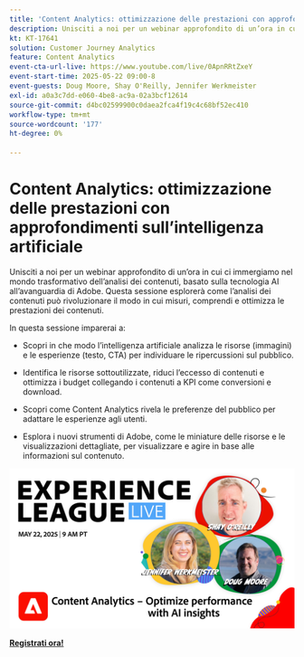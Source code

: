 ```yaml
---
title: 'Content Analytics: ottimizzazione delle prestazioni con approfondimenti sull’intelligenza artificiale'
description: Unisciti a noi per un webinar approfondito di un’ora in cui ci immergiamo nel mondo trasformativo dell’analisi dei contenuti, basato sulla tecnologia AI all’avanguardia di Adobe. Questa sessione esplorerà come l’analisi dei contenuti può rivoluzionare il modo in cui misuri, comprendi e ottimizza le prestazioni dei contenuti.
kt: KT-17641
solution: Customer Journey Analytics
feature: Content Analytics
event-cta-url-live: https://www.youtube.com/live/0ApnRRtZxeY
event-start-time: 2025-05-22 09:00-8
event-guests: Doug Moore, Shay O'Reilly, Jennifer Werkmeister
exl-id: a0a3c7dd-e060-4be8-ac9a-02a3bcf12614
source-git-commit: d4bc02599900c0daea2fca4f19c4c68bf52ec410
workflow-type: tm+mt
source-wordcount: '177'
ht-degree: 0%

---
```


# Content Analytics: ottimizzazione delle prestazioni con approfondimenti sull’intelligenza artificiale

Unisciti a noi per un webinar approfondito di un’ora in cui ci immergiamo nel mondo trasformativo dell’analisi dei contenuti, basato sulla tecnologia AI all’avanguardia di Adobe. Questa sessione esplorerà come l’analisi dei contenuti può rivoluzionare il modo in cui misuri, comprendi e ottimizza le prestazioni dei contenuti.

In questa sessione imparerai a:
* Scopri in che modo l’intelligenza artificiale analizza le risorse (immagini) e le esperienze (testo, CTA) per individuare le ripercussioni sul pubblico.

* Identifica le risorse sottoutilizzate, riduci l’eccesso di contenuti e ottimizza i budget collegando i contenuti a KPI come conversioni e download.

* Scopri come Content Analytics rivela le preferenze del pubblico per adattare le esperienze agli utenti.

* Esplora i nuovi strumenti di Adobe, come le miniature delle risorse e le visualizzazioni dettagliate, per visualizzare e agire in base alle informazioni sul contenuto.

[![ExL LIVE 22 maggio 2025](assets/May-22-2025-WebBanner.jpg)](https://engage.adobe.com/ExpLeagueLive-250522.html)

[**Registrati ora!**](https://engage.adobe.com/ExpLeagueLive-250522.html)
